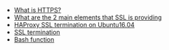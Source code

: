 * <a href="https://www.instantssl.com/http-vs-https">What is HTTPS?<a/>
* <a href="https://www.sslshopper.com/why-ssl-the-purpose-of-using-ssl-certificates.html">What are the 2 main elements that SSL is providing</a>
* <a href="https://devops.ionos.com/tutorials/install-and-configure-haproxy-load-balancer-on-ubuntu-1604/">HAProxy SSL termination on Ubuntu16.04<a/>
* <a href="https://en.wikipedia.org/wiki/TLS_termination_proxy">SSL termination<a/>
* <a href="https://tldp.org/LDP/abs/html/complexfunct.html">Bash function</a>

